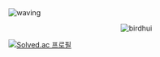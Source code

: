 ##  <a id="waving">
![waving](https://capsule-render.vercel.app/api?type=waving&height=300&text=Welcome%20to%20My%20Github!%20&fontSize=40&fontAlign=70&fontAlignY=40&color=gradient)

<p align="center"> <img src="https://github-readme-stats.vercel.app/api?username=birdhui&&theme=gotham&show_icons=true" alt="birdhui" />

[![Solved.ac
프로필](http://mazassumnida.wtf/api/v2/generate_badge?boj=birdhui)](https://solved.ac/malkoring)
 
<!--
**birdhui/birdhui** is a ✨ _special_ ✨ repository because its `README.md` (this file) appears on your GitHub profile.

Here are some ideas to get you started:

- 🔭 I’m currently working on ...
- 🌱 I’m currently learning ...
- 👯 I’m looking to collaborate on ...
- 🤔 I’m looking for help with ...
- 💬 Ask me about ...
- 📫 How to reach me: ...
- 😄 Pronouns: ...
- ⚡ Fun fact: ...
-->
